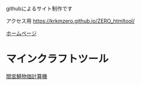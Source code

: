 githubによるサイト制作です

アクセス用
https://krkmzero.github.io/ZERO_htmltool/


<a href="my-website/index.html">ホームページ</a>

# マインクラフトツール
<a href="my-website/Minecraft_tool/mamiya.html"> 間宮鯖物価計算機</a>

